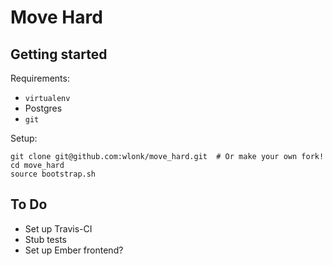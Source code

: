 # Move Hard

## Getting started

Requirements:

 - `virtualenv`
 - Postgres
 - `git`

Setup:

    git clone git@github.com:wlonk/move_hard.git  # Or make your own fork!
    cd move_hard
    source bootstrap.sh

## To Do

 - Set up Travis-CI
 - Stub tests
 - Set up Ember frontend?
